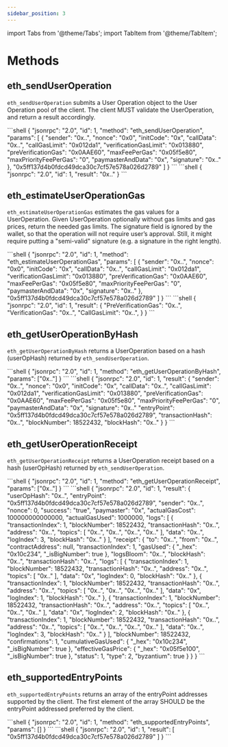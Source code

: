```yaml
---
sidebar_position: 3
---
```

import Tabs from '@theme/Tabs';
import TabItem from '@theme/TabItem';

# Methods

## eth_sendUserOperation
`eth_sendUserOperation` submits a User Operation object to the User Operation pool of the client. The client MUST validate the UserOperation, and return a result accordingly.

<Tabs groupId="eth_sendUserOperation">
  <TabItem value="Request" label="Request">
    ```shell
    {
      "jsonrpc": "2.0",
      "id": 1,
      "method": "eth_sendUserOperation",
      "params": [
        {
          "sender": "0x..",
          "nonce": "0x0",
          "initCode": "0x",
          "callData": "0x..",
          "callGasLimit": "0x012da1",
          "verificationGasLimit": "0x013880",
          "preVerificationGas": "0x0AAE60",
          "maxFeePerGas": "0x05f5e80",
          "maxPriorityFeePerGas": "0",
          "paymasterAndData": "0x",
          "signature": "0x.."
        },
        "0x5ff137d4b0fdcd49dca30c7cf57e578a026d2789"
      ]
    }
    ```
  </TabItem>
  <TabItem value="Response" label="Response">
    ```shell
    {
      "jsonrpc": "2.0",
      "id": 1,
      "result": "0x.."
    }
    ```
  </TabItem>
</Tabs>

## eth_estimateUserOperationGas
`eth_estimateUserOperationGas` estimates the gas values for a UserOperation. Given UserOperation optionally without gas limits and gas prices, return the needed gas limits. The signature field is ignored by the wallet, so that the operation will not require user’s approval. Still, it might require putting a "semi-valid" signature (e.g. a signature in the right length).

<Tabs groupId="eth_estimateUserOperationGas">
  <TabItem value="Request" label="Request">
    ```shell
    {
      "jsonrpc": "2.0",
      "id": 1,
      "method": "eth_estimateUserOperationGas",
      "params": [
        {
          "sender": "0x..",
          "nonce": "0x0",
          "initCode": "0x",
          "callData": "0x..",
          "callGasLimit": "0x012da1",
          "verificationGasLimit": "0x013880",
          "preVerificationGas": "0x0AAE60",
          "maxFeePerGas": "0x05f5e80",
          "maxPriorityFeePerGas": "0",
          "paymasterAndData": "0x",
          "signature": "0x.."
        },
        "0x5ff137d4b0fdcd49dca30c7cf57e578a026d2789"
      ]
    }
    ```
  </TabItem>
  <TabItem value="Response" label="Response">
    ```shell
    {
      "jsonrpc": "2.0",
      "id": 1,
      "result": {
        "PreVerificationGas": "0x..",
        "VerificationGas": "0x..",
        "CallGasLimit": "0x..",
      }
    }
    ```
  </TabItem>
</Tabs>

## eth_getUserOperationByHash
`eth_getUserOperationByHash` returns a UserOperation based on a hash (userOpHash) returned by `eth_sendUserOperation`.

<Tabs groupId="eth_getUserOperationByHash">
  <TabItem value="Request" label="Request">
    ```shell
    {
      "jsonrpc": "2.0",
      "id": 1,
      "method": "eth_getUserOperationByHash",
      "params": ["0x.."]
    }
    ```
  </TabItem>
  <TabItem value="Response" label="Response">
    ```shell
    {
      "jsonrpc": "2.0",
      "id": 1,
      "result": {
        "sender": "0x..",
        "nonce": "0x0",
        "initCode": "0x",
        "callData": "0x..",
        "callGasLimit": "0x012da1",
        "verificationGasLimit": "0x013880",
        "preVerificationGas": "0x0AAE60",
        "maxFeePerGas": "0x05f5e80",
        "maxPriorityFeePerGas": "0",
        "paymasterAndData": "0x",
        "signature": "0x.."
        "entryPoint": "0x5ff137d4b0fdcd49dca30c7cf57e578a026d2789",
        "transactionHash": "0x..",
        "blockNumber": 18522432,
        "blockHash": "0x.."
      }
    }
    ```
  </TabItem>
</Tabs>

## eth_getUserOperationReceipt
`eth_getUserOperationReceipt` returns a UserOperation receipt based on a hash (userOpHash) returned by `eth_sendUserOperation`.

<Tabs groupId="eth_getUserOperationReceipt">
  <TabItem value="Request" label="Request">
    ```shell
    {
      "jsonrpc": "2.0",
      "id": 1,
      "method": "eth_getUserOperationReceipt",
      "params": ["0x.."]
    }
    ```
  </TabItem>
  <TabItem value="Response" label="Response">
    ```shell
    {
      "jsonrpc": "2.0",
      "id": 1,
      "result": {
        "userOpHash": "0x..",
        "entryPoint": "0x5ff137d4b0fdcd49dca30c7cf57e578a026d2789",
        "sender": "0x..",
        "nonce": 0,
        "success": "true",
        "paymaster": "0x",
        "actualGasCost": 100000000000000,
        "actualGasUsed": 1000000,
        "logs": [
          {
            "transactionIndex": 1,
            "blockNumber": 18522432,
            "transactionHash": "0x..",
            "address": "0x..",
            "topics": [
                "0x..",
                "0x..",
                "0x..",
                "0x.."
            ],
            "data": "0x..",
            "logIndex": 3,
            "blockHash": "0x.."
          }
        ],
        "receipt": {
          "to": "0x..",
          "from": "0x..",
          "contractAddress": null,
          "transactionIndex": 1,
          "gasUsed": {
            "_hex": "0x10c234",
            "_isBigNumber": true
          },
          "logsBloom": "0x..",
          "blockHash": "0x..",
          "transactionHash": "0x..",
          "logs": [
            {
                "transactionIndex": 1,
                "blockNumber": 18522432,
                "transactionHash": "0x..",
                "address": "0x..",
                "topics": [
                    "0x.."
                ],
                "data": "0x",
                "logIndex": 0,
                "blockHash": "0x.."
            },
            {
                "transactionIndex": 1,
                "blockNumber": 18522432,
                "transactionHash": "0x..",
                "address": "0x..",
                "topics": [
                    "0x..",
                    "0x..",
                    "0x..",
                    "0x.."
                ],
                "data": "0x",
                "logIndex": 1,
                "blockHash": "0x.."
            },
            {
                "transactionIndex": 1,
                "blockNumber": 18522432,
                "transactionHash": "0x..",
                "address": "0x..",
                "topics": [
                    "0x..",
                    "0x..",
                    "0x.."
                ],
                "data": "0x",
                "logIndex": 2,
                "blockHash": "0x.."
            },
            {
              "transactionIndex": 1,
              "blockNumber": 18522432,
              "transactionHash": "0x..",
              "address": "0x..",
              "topics": [
                  "0x..",
                  "0x..",
                  "0x..",
                  "0x.."
              ],
              "data": "0x..",
              "logIndex": 3,
              "blockHash": "0x.."
            }
          ],
          "blockNumber": 18522432,
          "confirmations": 1,
          "cumulativeGasUsed": {
            "_hex": "0x10c234",
            "_isBigNumber": true
          },
          "effectiveGasPrice": {
            "_hex": "0x05f5e100",
            "_isBigNumber": true
          },
          "status": 1,
          "type": 2,
          "byzantium": true
        }
      }
    }
    ```
  </TabItem>
</Tabs>

## eth_supportedEntryPoints
`eth_supportedEntryPoints` returns an array of the entryPoint addresses supported by the client. The first element of the array SHOULD be the entryPoint addressed preferred by the client.

<Tabs groupId="eth_supportedEntryPoints">
  <TabItem value="Request" label="Request">
    ```shell
    {
      "jsonrpc": "2.0",
      "id": 1,
      "method": "eth_supportedEntryPoints",
      "params": []
    }
    ```
  </TabItem>
  <TabItem value="Response" label="Response">
    ```shell
    {
      "jsonrpc": "2.0",
      "id": 1,
      "result": [
        "0x5ff137d4b0fdcd49dca30c7cf57e578a026d2789"
      ]
    }
    ```
  </TabItem>
</Tabs>
